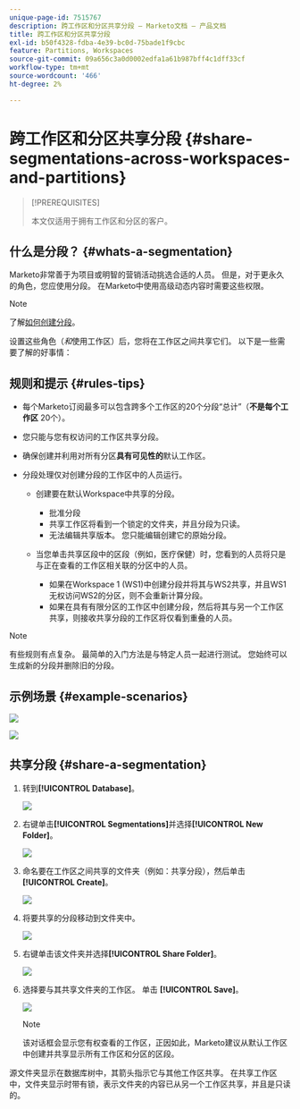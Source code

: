 ```yaml
---
unique-page-id: 7515767
description: 跨工作区和分区共享分段 — Marketo文档 — 产品文档
title: 跨工作区和分区共享分段
exl-id: b50f4328-fdba-4e39-bc0d-75bade1f9cbc
feature: Partitions, Workspaces
source-git-commit: 09a656c3a0d0002edfa1a61b987bff4c1dff33cf
workflow-type: tm+mt
source-wordcount: '466'
ht-degree: 2%

---
```


# 跨工作区和分区共享分段 {#share-segmentations-across-workspaces-and-partitions}

>[!PREREQUISITES]
>
>本文仅适用于拥有工作区和分区的客户。

## 什么是分段？ {#whats-a-segmentation}

Marketo非常善于为项目或明智的营销活动挑选合适的人员。 但是，对于更永久的角色，您应使用分段。 在Marketo中使用高级动态内容时需要这些权限。

>[!NOTE]
>
>了解[如何创建分段](/help/marketo/product-docs/personalization/segmentation-and-snippets/segmentation/create-a-segmentation.md)。

设置这些角色（_和_&#x200B;使用工作区）后，您将在工作区之间共享它们。 以下是一些需要了解的好事情：

## 规则和提示 {#rules-tips}

* 每个Marketo订阅最多可以包含跨多个工作区的20个分段“总计”（**不是每个工作区** 20个）。
* 您只能与您有权访问的工作区共享分段。
* 确保创建并利用对所有分区&#x200B;**具有可见性的**&#x200B;默认工作区。

* 分段处理仅对创建分段的工作区中的人员运行。

   * 创建要在默认Workspace中共享的分段。
      * 批准分段
      * 共享工作区将看到一个锁定的文件夹，并且分段为只读。
      * 无法编辑共享版本。 您只能编辑创建它的原始分段。

   * 当您单击共享区段中的区段（例如，医疗保健）时，您看到的人员将只是与正在查看的工作区相关联的分区中的人员。
      * 如果在Workspace 1 (WS1)中创建分段并将其与WS2共享，并且WS1无权访问WS2的分区，则不会重新计算分段。
      * 如果在具有有限分区的工作区中创建分段，然后将其与另一个工作区共享，则接收共享分段的工作区将仅看到重叠的人员。

>[!NOTE]
>
>有些规则有点复杂。 最简单的入门方法是与特定人员一起进行测试。 您始终可以生成新的分段并删除旧的分段。

## 示例场景 {#example-scenarios}

![](assets/share-segmentations-across-workspaces-and-partitions-1.png)

![](assets/share-segmentations-across-workspaces-and-partitions-2.png)

## 共享分段 {#share-a-segmentation}

1. 转到&#x200B;**[!UICONTROL Database]**。

   ![](assets/share-segmentations-across-workspaces-and-partitions-3.png)

1. 右键单击&#x200B;**[!UICONTROL Segmentations]**&#x200B;并选择&#x200B;**[!UICONTROL New Folder]**。

   ![](assets/share-segmentations-across-workspaces-and-partitions-4.png)

1. 命名要在工作区之间共享的文件夹（例如：共享分段），然后单击&#x200B;**[!UICONTROL Create]**。

   ![](assets/share-segmentations-across-workspaces-and-partitions-5.png)

1. 将要共享的分段移动到文件夹中。

   ![](assets/share-segmentations-across-workspaces-and-partitions-6.png)

1. 右键单击该文件夹并选择&#x200B;**[!UICONTROL Share Folder]**。

   ![](assets/share-segmentations-across-workspaces-and-partitions-7.png)

1. 选择要与其共享文件夹的工作区。 单击 **[!UICONTROL Save]**。

   ![](assets/share-segmentations-across-workspaces-and-partitions-8.png)

   >[!NOTE]
   >
   >该对话框会显示您有权查看的工作区，正因如此，Marketo建议从默认工作区中创建并共享显示所有工作区和分区的区段。

源文件夹显示在数据库树中，其箭头指示它与其他工作区共享。 在共享工作区中，文件夹显示时带有锁，表示文件夹的内容已从另一个工作区共享，并且是只读的。
